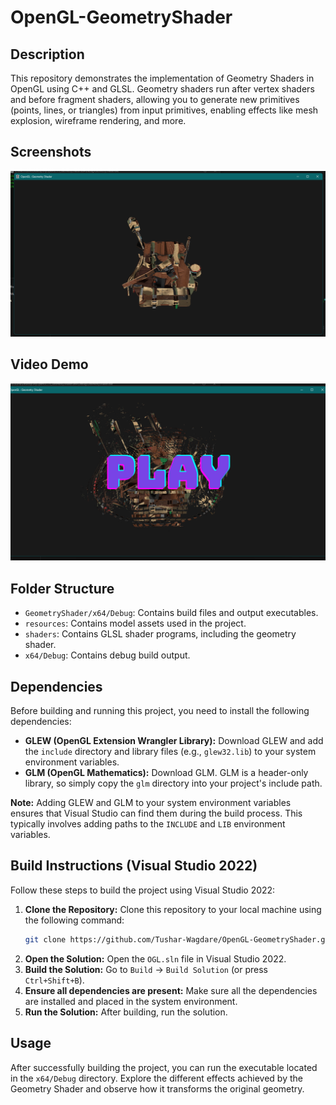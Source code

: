 # OpenGL-GeometryShader

## Description

This repository demonstrates the implementation of Geometry Shaders in OpenGL using C++ and GLSL. Geometry shaders run after vertex shaders and before fragment shaders, allowing you to generate new primitives (points, lines, or triangles) from input primitives, enabling effects like mesh explosion, wireframe rendering, and more.

## Screenshots

![Geometry Shader Demo](Screenshot2.png)

## Video Demo

[![OpenGL Camera Demo](GeometryShaderThumb.png)](https://youtu.be/YSVAuS9mxgY)

## Folder Structure

*   `GeometryShader/x64/Debug`: Contains build files and output executables.
*   `resources`: Contains model assets used in the project.
*   `shaders`: Contains GLSL shader programs, including the geometry shader.
*   `x64/Debug`: Contains debug build output.

## Dependencies

Before building and running this project, you need to install the following dependencies:

*   **GLEW (OpenGL Extension Wrangler Library):** Download GLEW and add the `include` directory and library files (e.g., `glew32.lib`) to your system environment variables.
*   **GLM (OpenGL Mathematics):** Download GLM. GLM is a header-only library, so simply copy the `glm` directory into your project's include path.

**Note:** Adding GLEW and GLM to your system environment variables ensures that Visual Studio can find them during the build process. This typically involves adding paths to the `INCLUDE` and `LIB` environment variables.

## Build Instructions (Visual Studio 2022)

Follow these steps to build the project using Visual Studio 2022:

1.  **Clone the Repository:** Clone this repository to your local machine using the following command:
    ```bash
    git clone https://github.com/Tushar-Wagdare/OpenGL-GeometryShader.git
    ```
2.  **Open the Solution:** Open the `OGL.sln` file in Visual Studio 2022.
3.  **Build the Solution:** Go to `Build` -> `Build Solution` (or press `Ctrl+Shift+B`).
4.  **Ensure all dependencies are present:** Make sure all the dependencies are installed and placed in the system environment.
5.  **Run the Solution:** After building, run the solution.

## Usage

After successfully building the project, you can run the executable located in the `x64/Debug` directory. Explore the different effects achieved by the Geometry Shader and observe how it transforms the original geometry.

